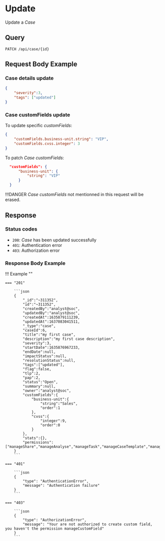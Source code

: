 # Update

Update a *Case*

## Query

```plain
PATCH /api/case/{id}
```


## Request Body Example

### Case details update

```json
{
    "severity":3,
    "tags": ["updated"]
}
```

### Case customFields update


To update specific *customFields*:

```json
{
    "customFields.business-unit.string": "VIP",
    "customFields.cvss.integer": 3
}
```

To patch *Case* *customFields*:

```json
  "customFields": {
      "business-unit": {
          "string": "VIP"
      }
  }
```

!!!DANGER
    *Case* *customFields* not mentionned in this request will be erased.


## Response

### Status codes

- `200`: *Case* has been updated successfully
- `401`: Authentication error
- `403`: Authorization error

### Response Body Example

!!! Example ""

    === "201" 

        ```json
        {
            "_id":"~311352",
            "id":"~311352",
            "createdBy":"analyst@soc",
            "updatedBy":"analyst@soc",
            "createdAt":1635879111239,
            "updatedAt":1637083041511,
            "_type":"case",
            "caseId":6,
            "title":"my first case",
            "description":"my first case description",
            "severity":3,
            "startDate":1635876967233,
            "endDate":null,
            "impactStatus":null,
            "resolutionStatus":null,
            "tags":["updated"],
            "flag":false,
            "tlp":2,
            "pap":2,
            "status":"Open",
            "summary":null,
            "owner":"analyst@soc",
            "customFields":{
                "business-unit":{
                    "string":"Sales",
                    "order":1
                },
                "cvss":{
                    "integer":9,
                    "order":0
                }
            },
            "stats":{},
            "permissions":["manageShare","manageAnalyse","manageTask","manageCaseTemplate","manageCase","manageUser","manageProcedure","managePage","manageObservable","manageTag","manageConfig","manageAlert","accessTheHiveFS","manageAction"]
        }
        ```

    === "401" 

        ```json
        {
            "type": "AuthenticationError",
            "message": "Authentication failure"
        }
        ```

    === "403"

        ```json
        {
            "type": "AuthorizationError",
            "message": "Your are not authorized to create custom field, you haven't the permission manageCustomField"
        }
        ```

